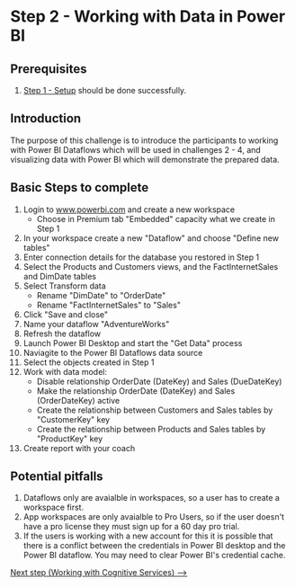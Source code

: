 # Step 2 - Working with Data in Power BI

## Prerequisites

1. [Step 1 - Setup](https://github.com/Alexandrovdi/PowerBI_AI/blob/main/Challenge%20steps/Step%201%20-%20Setup.md) should be done successfully.


## Introduction

The purpose of this challenge is to introduce the participants to working with Power BI Dataflows which will be used in challenges 2 - 4, and visualizing data with Power BI which will demonstrate the prepared data.


## Basic Steps to complete
1. Login to www.powerbi.com and create a new workspace
   - Choose in Premium tab "Embedded" capacity what we create in Step 1
3. In your workspace create a new "Dataflow" and choose "Define new tables"
4. Enter connection details for the database you restored in Step 1
5. Select the Products and Customers views, and the FactInternetSales and DimDate tables
6. Select Transform data
   - Rename "DimDate" to "OrderDate"
   - Rename "FactInternetSales" to "Sales"
8. Click "Save and close"
9. Name your dataflow "AdventureWorks"
10. Refresh the dataflow
11. Launch Power BI Desktop and start the "Get Data" process
12. Naviagite to the Power BI Dataflows data source
13. Select the objects created in Step 1
14. Work with data model:
    - Disable relationship OrderDate (DateKey) and Sales (DueDateKey)
    - Make the relationship OrderDate (DateKey) and Sales (OrderDateKey) active
    - Create the relationship between Customers and Sales tables by "CustomerKey" key
    - Create the relationship between Products and Sales tables by "ProductKey" key
15. Create report with your coach 

## Potential pitfalls

1. Dataflows only are avaialble in workspaces, so a user has to create a workspace first.
1. App workspaces are only avaialble to Pro Users, so if the user doesn't have a pro license they must sign up for a 60 day pro trial.
1. If the users is working with a new account for this it is possible that there is a conflict between the credentials in Power BI desktop and the Power BI dataflow.  You may need to clear Power BI's credential cache.


[Next step (Working with Cognitive Services) -->](https://github.com/Alexandrovdi/PowerBI_AI/blob/main/Challenge%20steps/Step%203%20-%20CognitiveServices.md)
